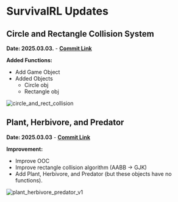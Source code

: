 # SurvivalRL Updates

## Circle and Rectangle Collision System

**Date: 2025.03.03.** - [**Commit Link**](https://github.com/kar7mp5/SurvivalRL/commit/27968305b239fde20802f6942b82fc8bffc1c955)

**Added Functions:**

-   Add Game Object
-   Added Objects
    -   Circle obj
    -   Rectangle obj

![circle_and_rect_collision](./docs/circle_and_rect_collision.gif)

## Plant, Herbivore, and Predator

**Date: 2025.03.03** - [**Commit Link**](https://github.com/kar7mp5/SurvivalRL/commit/f1abcdb2f6f2a5673954d47ea583f328184bf76e)

**Improvement:**

-   Improve OOC
-   Improve rectangle collision algorithm (AABB -> GJK)
-   Add Plant, Herbivore, and Predator (but these objects have no functions).

![plant_herbivore_predator_v1](./docs/plant_herbivore_predator_v1.gif)
